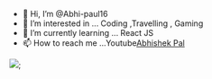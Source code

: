 - 👋 Hi, I’m @Abhi-paul16
- 👀 I’m interested in ... Coding ,Travelling , Gaming
- 🌱 I’m currently learning ... React JS
- 📫 How to reach me ...Youtube[Abhishek Pal](https://www.youtube.com/channel/UCRw7mOOoihlGwkHsSssTCQw)


<img src= "https://github-readme-stats.vercel.app/api?username=abhi-paul16&&show_icons=true&title_color=ffffff&icon_color=bb2acf&text_color=daf7dc&bg_color=151515">;
